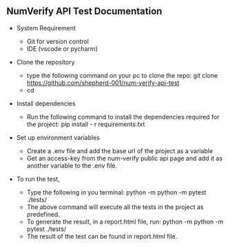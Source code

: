 NumVerify API Test Documentation
- 
- System Requirement
  - Git for version control
  - IDE (vscode or pycharm)
  
- Clone the repository
  - type the following command on your pc to clone the repo: git clone https://github.com/shepherd-001/num-verify-api-test
  - cd <repo-directory>
  
- Install dependencies
  - Run the following command to install the dependencies required for the project: pip install - r requirements.txt
  
- Set up environment variables
  - Create a .env file and add the base url of the project as a variable
  - Get an access-key from the num-verify public api page and add it as another variable to the .env file.
  
- To run the test,
  - Type the following in you terminal: python -m python -m pytest ./tests/
  - The above command will execute all the tests in the project as predefined.
  - To generate the result, in a report.html file, run: python -m python -m pytest ./tests/
  - The result of the test can be found in report.html file.